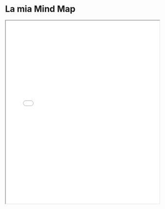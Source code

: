 <!DOCTYPE html>
<html>
<head>
  <title>La mia Mind Map</title>
</head>
<body>
  <h1>La mia Mind Map</h1>
  <iframe src="mymindmap.html" width="100%" height="600"></iframe>
</body>
</html>
